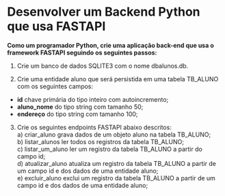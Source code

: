 # Desenvolver um Backend Python que usa FASTAPI 
**Como um programador Python, crie uma aplicação back-end que usa o framework FASTAPI seguindo os seguintes passos:**

1) Crie um banco de dados SQLITE3 com o nome dbalunos.db.

2) Crie uma entidade aluno que será persistida em uma tabela TB_ALUNO com os seguintes campos: <br>
- **id** chave primária do tipo inteiro com autoincremento; <br>
- **aluno_nome** do tipo string com tamanho 50; <br>
- **endereço** do tipo string com tamanho 100; <br>

3) Crie os seguintes endpoints FASTAPI abaixo descritos: <br>
a) criar_aluno grava dados de um objeto aluno na tabela TB_ALUNO; <br>
b) listar_alunos ler todos os registros da tabela TB_ALUNO; <br>
c) listar_um_aluno ler um registro da tabela TB_ALUNO a partir do campo id; <br>
d) atualizar_aluno atualiza um registro da tabela TB_ALUNO a partir de um campo id e dos dados de uma entidade aluno; <br>
e) excluir_aluno exclui um registro da tabela TB_ALUNO a partir de um campo id e dos dados de uma entidade aluno;
